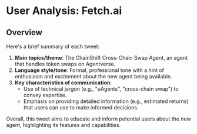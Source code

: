 # User Analysis: Fetch.ai

## Overview

Here's a brief summary of each tweet:

1. **Main topics/theme**: The ChainShift Cross-Chain Swap Agent, an agent that handles token swaps on Agentverse.
2. **Language style/tone**: Formal, professional tone with a hint of enthusiasm and excitement about the new agent being available.
3. **Key characteristics of communication**:
	* Use of technical jargon (e.g., "uAgents", "cross-chain swap") to convey expertise.
	* Emphasis on providing detailed information (e.g., estimated returns) that users can use to make informed decisions.

Overall, this tweet aims to educate and inform potential users about the new agent, highlighting its features and capabilities.